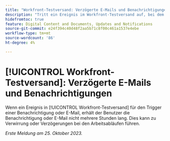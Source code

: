 ```yaml
---
title: "Workfront-Testversand: Verzögerte E-Mails und Benachrichtigungen"
description: "Tritt ein Ereignis im Workfront-Testversand auf, bei dem eine Benachrichtigung oder E-Mail Trigger werden soll, erhält der Benutzer die Benachrichtigung oder E-Mail für mehrere Stunden nicht. Dies kann zu Verwirrung oder Verzögerungen bei den Arbeitsabläufen führen."
hidefromtoc: true
feature: Digital Content and Documents, Updates and Notifications
source-git-commit: e24f394c40d48f2aa5b71c8f00c461a1537e4ebe
workflow-type: tm+mt
source-wordcount: '86'
ht-degree: 4%

---
```



# [!UICONTROL Workfront-Testversand]: Verzögerte E-Mails und Benachrichtigungen

<!--WF and WFP TOCs-->

Wenn ein Ereignis in [!UICONTROL Workfront-Testversand] für den Trigger einer Benachrichtigung oder E-Mail, erhält der Benutzer die Benachrichtigung oder E-Mail nicht mehrere Stunden lang. Dies kann zu Verwirrung oder Verzögerungen bei den Arbeitsabläufen führen.

_Erste Meldung am 25. Oktober 2023._
